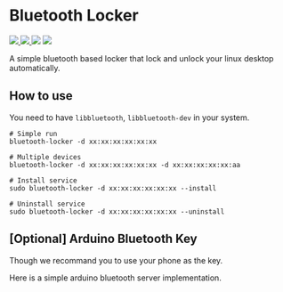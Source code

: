 # Bluetooth Locker
<p>
    <a href="https://pypi.org/project/bluetooth-locker/" target="_blank">
        <img src="https://img.shields.io/pypi/v/bluetooth-locker" />
    </a>
    <a href="https://github.com/leng-yue/bluetooth-locker/actions/workflows/ci.yml" target="_blank">
        <img src="https://img.shields.io/github/workflow/status/leng-yue/bluetooth-locker/CI?label=check" />
    </a>
    <img src="https://img.shields.io/github/license/leng-yue/bluetooth-locker" />
    <a href="https://pepy.tech/project/bluetooth-locker" target="_blank">
        <img src="https://pepy.tech/badge/bluetooth-locker" />
    </a>
</p>

A simple bluetooth based locker that lock and unlock your linux desktop automatically.

## How to use

You need to have `libbluetooth`, `libbluetooth-dev` in your system. 

```shell
# Simple run
bluetooth-locker -d xx:xx:xx:xx:xx:xx

# Multiple devices
bluetooth-locker -d xx:xx:xx:xx:xx:xx -d xx:xx:xx:xx:xx:aa

# Install service
sudo bluetooth-locker -d xx:xx:xx:xx:xx:xx --install

# Uninstall service
sudo bluetooth-locker -d xx:xx:xx:xx:xx:xx --uninstall
```

## [Optional] Arduino Bluetooth Key

Though we recommand you to use your phone as the key.

Here is a simple arduino bluetooth server implementation.
